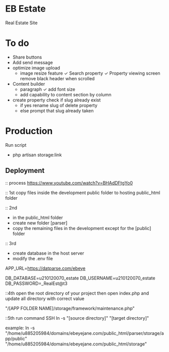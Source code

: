# EB Estate 
Real Estate Site

# To do
* Share buttons
* Add send message
* optimize image upload
    - image resize feature
✓ Search property
✓ Property viewing screen remove black header when scrolled
* Content builder 
    - paragraph 
        ✓ add font size
    - add capability to content section by column
* create property check if slug already exist 
    - if yes rename slug of delete property
    - else prompt that slug already taken

# Production
Run script 
- php artisan storage:link

## Deployment
:: process
https://www.youtube.com/watch?v=BHAdDFtgYo0

:: 1st
copy files inside the development public folder to hosting public_html folder

:: 2nd
- in the public_html folder
- create new folder [parser] 
- copy the remaining files in the development except for the [public] folder

:: 3rd
- create database in the host server
- modify the .env file

APP_URL=https://datparse.com/ebeye
 
DB_DATABASE=u210120070_estate
DB_USERNAME=u210120070_estate
DB_PASSWORD=_RealEst@t3

::4th
open the root directory of your project then open index.php
and update all directory with correct value

"/[APP FOLDER NAME]/storage/framework/maintenance.php"

::5th
run command SSH
ln -s "[source directory]" "[target directory]"

example:
ln -s "/home/u885205984/domains/ebeyejane.com/public_html/parser/storage/app/public" "/home/u885205984/domains/ebeyejane.com/public_html/storage"
 